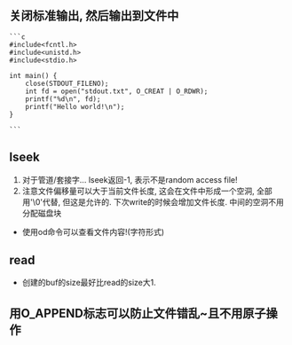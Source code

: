 ## 关闭标准输出, 然后输出到文件中
    ```c
    #include<fcntl.h>
    #include<unistd.h>
    #include<stdio.h>

    int main() {
        close(STDOUT_FILENO);
        int fd = open("stdout.txt", O_CREAT | O_RDWR);
        printf("%d\n", fd);
        printf("Hello world!\n");
    }

    ```

## lseek

1. 对于管道/套接字... lseek返回-1, 表示不是random access file!
2. 注意文件偏移量可以大于当前文件长度, 这会在文件中形成一个空洞, 全部用'\0'代替, 但这是允许的. 下次write的时候会增加文件长度. 中间的空洞不用分配磁盘块

- 使用od命令可以查看文件内容!(字符形式)

## read

- 创建的buf的size最好比read的size大1. 

## 用O_APPEND标志可以防止文件错乱~且不用原子操作